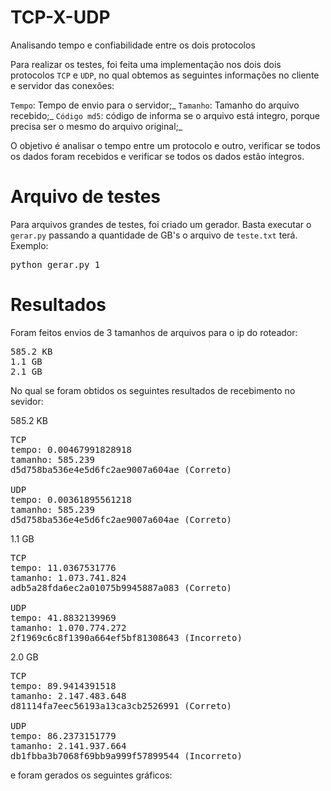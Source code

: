 # TCP-X-UDP
Analisando tempo e confiabilidade entre os dois protocolos

Para realizar os testes, foi feita uma implementação nos dois dois protocolos `TCP` e `UDP`, no qual
obtemos as seguintes informações no cliente e servidor das conexões:

`Tempo`: Tempo de envio para o servidor;_
`Tamanho`: Tamanho do arquivo recebido;_
`Código md5`: código de informa se o arquivo está integro, porque precisa ser o mesmo do arquivo original;_

O objetivo é analisar o tempo entre um protocolo e outro, verificar se todos os dados foram recebidos
e verificar se todos os dados estão íntegros.

# Arquivo de testes

Para arquivos grandes de testes, foi criado um gerador.
Basta executar o `gerar.py` passando a quantidade de GB's o arquivo de `teste.txt` terá.
Exemplo:

<pre>
python gerar.py 1
</pre>

# Resultados

Foram feitos envios de 3 tamanhos de arquivos para o ip do roteador:
<pre>
585.2 KB
1.1 GB
2.1 GB
</pre>

No qual se foram obtidos os seguintes resultados de recebimento no sevidor:

585.2 KB
<pre>
TCP
tempo: 0.00467991828918
tamanho: 585.239
d5d758ba536e4e5d6fc2ae9007a604ae (Correto)

UDP 
tempo: 0.00361895561218
tamanho: 585.239
d5d758ba536e4e5d6fc2ae9007a604ae (Correto)
</pre>

1.1 GB
<pre>
TCP
tempo: 11.0367531776
tamanho: 1.073.741.824
adb5a28fda6ec2a01075b9945887a083 (Correto)

UDP
tempo: 41.8832139969
tamanho: 1.070.774.272
2f1969c6c8f1390a664ef5bf81308643 (Incorreto)
</pre>

2.0 GB
<pre>
TCP
tempo: 89.9414391518
tamanho: 2.147.483.648
d81114fa7eec56193a13ca3cb2526991 (Correto)

UDP
tempo: 86.2373151779
tamanho: 2.141.937.664
db1fbba3b7068f69bb9a999f57899544 (Incorreto)
</pre>

e foram gerados os seguintes gráficos:
